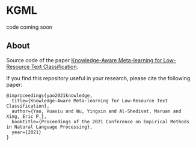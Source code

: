 # KGML

code coming soon

## About
Source code of the paper [Knowledge-Aware Meta-learning for Low-Resource Text Classification]().


If you find this repository useful in your research, please cite the following paper:
```
@inproceedings{yao2021knowledge,
  title={Knowledge-Aware Meta-learning for Low-Resource Text Classification},
  author={Yao, Huaxiu and Wu, Yingxin and Al-Shedivat, Maruan and Xing, Eric P.},
  booktitle={Proceedings of the 2021 Conference on Empirical Methods in Natural Language Processing},
  year={2021} 
}
```
